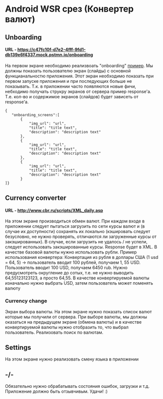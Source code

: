 # Android WSR срез (Конвертер валют)
## Unboarding
#### URL - https://c47fc10f-d7e2-4fff-9fd1-db139e6f4337.mock.pstmn.io/onboarding
 На первом экране необходимо реализвоать "onboarding" [пример][onboarding]. Мы должны показать пользователю экран (слайды) с основной функцианальностю приложения. Этот экран необходимо показать при первом запуске приложения и при последующих больше не показывать. Т.к. в приложении часто появляются новые фичи, небходимо получать струкру экранов от сервера пример response'а. Т.е. кол-во и содержимое экранов (слайдов) будет зависеть от response'а.
 
 ```
 {
    "onboarding_screens":[
    	{
    		"img_url": "url",
    		"title": "title text",
    		"description": "description text"
    	},
    	{
    		"img_url": "url",
    		"title": "title text",
    		"description": "description text"
    	},
    	{
    		"img_url": "url",
    		"title": "title text",
    		"description": "description text"
    	} 
]}
 ```
 
 ## Currency converter
 #### URL - http://www.cbr.ru/scripts/XML_daily.asp
 На этом экране производиться обмен валют. При каждом входе в приложении следует пытаться загрузить по сети курсы валют и (в случае их доступности) сохранять их локально (кэшировать следует безусловно, не нужно проверять, отличаются ли загруженные курсы от закэшированных). В случае, если загрузить не удалось / не успели, следует использовать закэшированные курсы. Response будет в XML. В качестве  базовой валюты нужно использовать рубли. 
 Пример использования конвертера: Конвертация из рубля в доллары США (1 usd = 64, 5) -> пользователь вводит 100 рублей, получаем 1, 55 USD. Пользователь вводит 100 USD, получаем 6450 rub.
 Нужно предусмотреть округление до сотых, т.е. не нужно выводить 64,55123123123, а просто 64,55. В качестве конвертируемой валюты изначально нужно выбрать USD, затем пользователь может поменять валюту
 ### Currency change
 Экран выбора валюты. На этом экране нужно показать список валют которые мы получили от сервера. При выборе валюты, мы должны оказаться на предыдущем экране (обмена валюты) и в качестве конвертируемой валюты нужно отобразить то, что выбрал пользователь. Реализовать поиск по валютам.
 
## Settings
На этом экране нужно реализовать смену языка в приложении

## -/-
Обязательно нужно обрабатывать состояния ошибок, загрузки и т.д. Приложение должно быть отзывчивым.
Удачи! :)

[onboarding]: <https://cdn.dribbble.com/users/4859/screenshots/6269561/bitlish_onboarding_4x.png>
